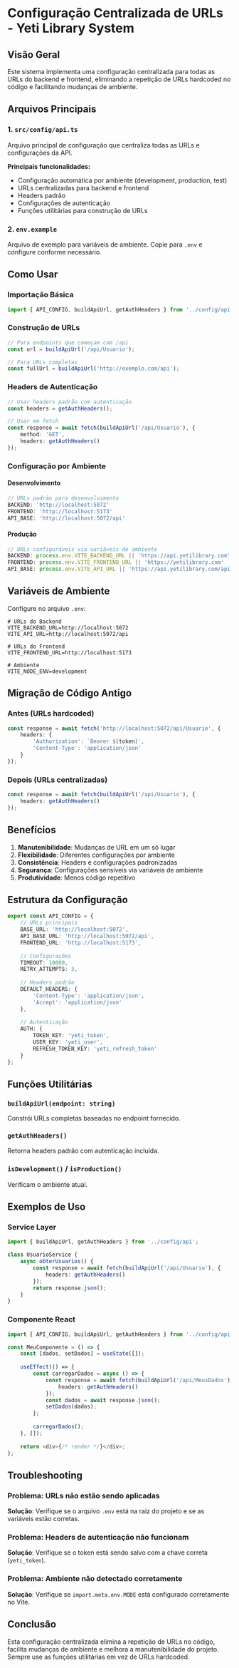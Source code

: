 # Configuração Centralizada de URLs - Yeti Library System

## Visão Geral

Este sistema implementa uma configuração centralizada para todas as URLs do backend e frontend, eliminando a repetição de URLs hardcoded no código e facilitando mudanças de ambiente.

## Arquivos Principais

### 1. `src/config/api.ts`
Arquivo principal de configuração que centraliza todas as URLs e configurações da API.

**Principais funcionalidades:**
- Configuração automática por ambiente (development, production, test)
- URLs centralizadas para backend e frontend
- Headers padrão
- Configurações de autenticação
- Funções utilitárias para construção de URLs

### 2. `env.example`
Arquivo de exemplo para variáveis de ambiente. Copie para `.env` e configure conforme necessário.

## Como Usar

### Importação Básica
```typescript
import { API_CONFIG, buildApiUrl, getAuthHeaders } from '../config/api';
```

### Construção de URLs
```typescript
// Para endpoints que começam com /api
const url = buildApiUrl('/api/Usuario');

// Para URLs completas
const fullUrl = buildApiUrl('http://exemplo.com/api');
```

### Headers de Autenticação
```typescript
// Usar headers padrão com autenticação
const headers = getAuthHeaders();

// Usar em fetch
const response = await fetch(buildApiUrl('/api/Usuario'), {
    method: 'GET',
    headers: getAuthHeaders()
});
```

### Configuração por Ambiente

#### Desenvolvimento
```typescript
// URLs padrão para desenvolvimento
BACKEND: 'http://localhost:5072'
FRONTEND: 'http://localhost:5173'
API_BASE: 'http://localhost:5072/api'
```

#### Produção
```typescript
// URLs configuráveis via variáveis de ambiente
BACKEND: process.env.VITE_BACKEND_URL || 'https://api.yetilibrary.com'
FRONTEND: process.env.VITE_FRONTEND_URL || 'https://yetilibrary.com'
API_BASE: process.env.VITE_API_URL || 'https://api.yetilibrary.com/api'
```

## Variáveis de Ambiente

Configure no arquivo `.env`:

```env
# URLs do Backend
VITE_BACKEND_URL=http://localhost:5072
VITE_API_URL=http://localhost:5072/api

# URLs do Frontend
VITE_FRONTEND_URL=http://localhost:5173

# Ambiente
VITE_NODE_ENV=development
```

## Migração de Código Antigo

### Antes (URLs hardcoded)
```typescript
const response = await fetch('http://localhost:5072/api/Usuario', {
    headers: {
        'Authorization': `Bearer ${token}`,
        'Content-Type': 'application/json'
    }
});
```

### Depois (URLs centralizadas)
```typescript
const response = await fetch(buildApiUrl('/api/Usuario'), {
    headers: getAuthHeaders()
});
```

## Benefícios

1. **Manutenibilidade**: Mudanças de URL em um só lugar
2. **Flexibilidade**: Diferentes configurações por ambiente
3. **Consistência**: Headers e configurações padronizadas
4. **Segurança**: Configurações sensíveis via variáveis de ambiente
5. **Produtividade**: Menos código repetitivo

## Estrutura da Configuração

```typescript
export const API_CONFIG = {
    // URLs principais
    BASE_URL: 'http://localhost:5072',
    API_BASE_URL: 'http://localhost:5072/api',
    FRONTEND_URL: 'http://localhost:5173',
    
    // Configurações
    TIMEOUT: 10000,
    RETRY_ATTEMPTS: 3,
    
    // Headers padrão
    DEFAULT_HEADERS: {
        'Content-Type': 'application/json',
        'Accept': 'application/json'
    },
    
    // Autenticação
    AUTH: {
        TOKEN_KEY: 'yeti_token',
        USER_KEY: 'yeti_user',
        REFRESH_TOKEN_KEY: 'yeti_refresh_token'
    }
};
```

## Funções Utilitárias

### `buildApiUrl(endpoint: string)`
Constrói URLs completas baseadas no endpoint fornecido.

### `getAuthHeaders()`
Retorna headers padrão com autenticação incluída.

### `isDevelopment()` / `isProduction()`
Verificam o ambiente atual.

## Exemplos de Uso

### Service Layer
```typescript
import { buildApiUrl, getAuthHeaders } from '../config/api';

class UsuarioService {
    async obterUsuarios() {
        const response = await fetch(buildApiUrl('/api/Usuario'), {
            headers: getAuthHeaders()
        });
        return response.json();
    }
}
```

### Componente React
```typescript
import { API_CONFIG, buildApiUrl, getAuthHeaders } from '../config/api';

const MeuComponente = () => {
    const [dados, setDados] = useState([]);
    
    useEffect(() => {
        const carregarDados = async () => {
            const response = await fetch(buildApiUrl('/api/MeusDados'), {
                headers: getAuthHeaders()
            });
            const dados = await response.json();
            setDados(dados);
        };
        
        carregarDados();
    }, []);
    
    return <div>{/* render */}</div>;
};
```

## Troubleshooting

### Problema: URLs não estão sendo aplicadas
**Solução**: Verifique se o arquivo `.env` está na raiz do projeto e se as variáveis estão corretas.

### Problema: Headers de autenticação não funcionam
**Solução**: Verifique se o token está sendo salvo com a chave correta (`yeti_token`).

### Problema: Ambiente não detectado corretamente
**Solução**: Verifique se `import.meta.env.MODE` está configurado corretamente no Vite.

## Conclusão

Esta configuração centralizada elimina a repetição de URLs no código, facilita mudanças de ambiente e melhora a manutenibilidade do projeto. Sempre use as funções utilitárias em vez de URLs hardcoded.


